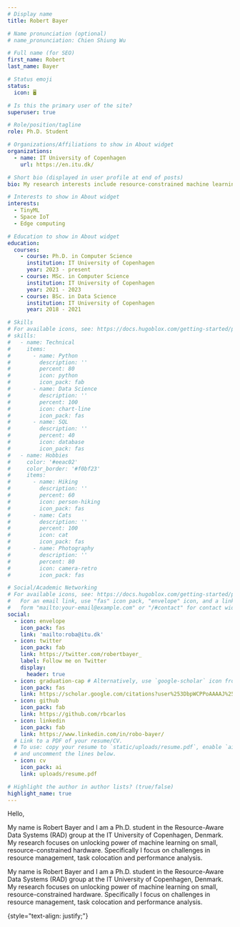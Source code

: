 ```yaml
---
# Display name
title: Robert Bayer

# Name pronunciation (optional)
# name_pronunciation: Chien Shiung Wu

# Full name (for SEO)
first_name: Robert
last_name: Bayer

# Status emoji
status:
  icon: 🖥️

# Is this the primary user of the site?
superuser: true

# Role/position/tagline
role: Ph.D. Student 

# Organizations/Affiliations to show in About widget
organizations:
  - name: IT University of Copenhagen
    url: https://en.itu.dk/

# Short bio (displayed in user profile at end of posts)
bio: My research interests include resource-constrained machine learning, edge computing and embedded systems.

# Interests to show in About widget
interests:
  - TinyML
  - Space IoT
  - Edge computing

# Education to show in About widget
education:
  courses:
    - course: Ph.D. in Computer Science
      institution: IT University of Copenhagen
      year: 2023 - present
    - course: MSc. in Computer Science
      institution: IT University of Copenhagen
      year: 2021 - 2023
    - course: BSc. in Data Science
      institution: IT University of Copenhagen
      year: 2018 - 2021

# Skills
# For available icons, see: https://docs.hugoblox.com/getting-started/page-builder/#icons
# skills:
#   - name: Technical
#     items:
#       - name: Python
#         description: ''
#         percent: 80
#         icon: python
#         icon_pack: fab
#       - name: Data Science
#         description: ''
#         percent: 100
#         icon: chart-line
#         icon_pack: fas
#       - name: SQL
#         description: ''
#         percent: 40
#         icon: database
#         icon_pack: fas
#   - name: Hobbies
#     color: '#eeac02'
#     color_border: '#f0bf23'
#     items:
#       - name: Hiking
#         description: ''
#         percent: 60
#         icon: person-hiking
#         icon_pack: fas
#       - name: Cats
#         description: ''
#         percent: 100
#         icon: cat
#         icon_pack: fas
#       - name: Photography
#         description: ''
#         percent: 80
#         icon: camera-retro
#         icon_pack: fas

# Social/Academic Networking
# For available icons, see: https://docs.hugoblox.com/getting-started/page-builder/#icons
#   For an email link, use "fas" icon pack, "envelope" icon, and a link in the
#   form "mailto:your-email@example.com" or "/#contact" for contact widget.
social:
  - icon: envelope
    icon_pack: fas
    link: 'mailto:roba@itu.dk'
  - icon: twitter
    icon_pack: fab
    link: https://twitter.com/robertbayer_
    label: Follow me on Twitter
    display:
      header: true
  - icon: graduation-cap # Alternatively, use `google-scholar` icon from `ai` icon pack
    icon_pack: fas
    link: https://scholar.google.com/citations?user%253DbpWCPPoAAAAJ%2526hl%253Den
  - icon: github
    icon_pack: fab
    link: https://github.com/rbcarlos
  - icon: linkedin
    icon_pack: fab
    link: https://www.linkedin.com/in/robo-bayer/
  # Link to a PDF of your resume/CV.
  # To use: copy your resume to `static/uploads/resume.pdf`, enable `ai` icons in `params.yaml`,
  # and uncomment the lines below.
  - icon: cv
    icon_pack: ai
    link: uploads/resume.pdf

# Highlight the author in author lists? (true/false)
highlight_name: true
---
```


Hello,

My name is Robert Bayer and I am a Ph.D. student in the Resource-Aware Data Systems (RAD) group at the IT University of Copenhagen, Denmark.
My research focuses on unlocking power of machine learning on small, resource-constrained hardware. Specifically I focus on challenges in resource management, task colocation and performance analysis.

My name is Robert Bayer and I am a Ph.D. student in the Resource-Aware Data Systems (RAD) group at the IT University of Copenhagen, Denmark.
My research focuses on unlocking power of machine learning on small, resource-constrained hardware. Specifically I focus on challenges in resource management, task colocation and performance analysis.

{style="text-align: justify;"}
